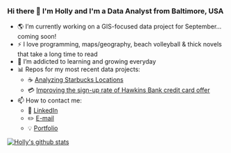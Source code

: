 ### Hi there 👋 I'm Holly and I'm a Data Analyst from Baltimore, USA

- 🌎 I’m currently working on a GIS-focused data project for September... coming soon! 
- :zap: I love programming, maps/geography, beach volleyball & thick novels that take a long time to read
- 🌱 I’m addicted to learning and growing everyday
- 📊 Repos for my most recent data projects:
  - ☕️ [Analyzing Starbucks Locations](https://github.com/hollyjanedalton/final_ironhack_project)
  - 💳 [Improving the sign-up rate of Hawkins Bank credit card offer](https://github.com/hollyjanedalton/mid_bootcamp_project)
- 📫 How to contact me:
  - :office: [LinkedIn](https://www.linkedin.com/in/holly-jane-dalton/)
  - :pencil2: [E-mail](hjdalton89@gmail.com)
  - :bulb: [Portfolio](https://hollydalton.netlify.app/)
  


[![Holly's github stats](https://github-readme-stats.vercel.app/api?username=hollyjanedalton&count_private=true&show_icons=true&theme=radical&hide_rank=false)](https://github.com/hollyjanedalton/github-readme-stats)
